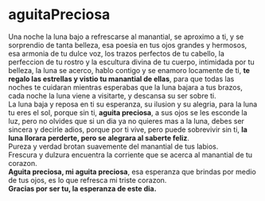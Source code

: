 # aguitaPreciosa
Una noche la luna bajo a refrescarse al manantial, se aproximo a ti, y se sorprendio de tanta belleza, esa poesia en tus ojos grandes y hermosos, esa armonia de tu dulce voz, los trazos perfectos de tu cabello, la perfeccion de tu rostro y la escultura divina de tu cuerpo, intimidada por tu belleza, la luna se acerco, hablo contigo y se enamoro locamente de ti, **te regalo las estrellas y vistio tu manantial de ellas**, para que todas las noches te cuidaran mientras esperabas que la luna bajara a tus brazos, cada noche la luna viene a visitarte, y descansa su ser sobre ti.  
La luna baja y reposa en ti su esperanza, su ilusion y su alegria, para la luna tu eres el sol, porque sin ti, **aguita preciosa**, a sus ojos se les esconde la luz, pero no olvides que si un dia ya no quieres mas a la luna, debes ser sincera y decirle adios, porque por ti vive, pero puede sobrevivir sin ti, **la luna llorara perderte, pero se alegrara al saberte feliz**.  
Pureza y verdad brotan suavemente del manantial de tus labios.  
Frescura y dulzura encuentra la corriente que se acerca al manantial de tu corazon.  
**Aguita preciosa, mi aguita preciosa**, esa esperanza que brindas por medio de tus ojos, es lo que refresca mi triste corazon.  
**Gracias por ser tu, la esperanza de este dia.**  

